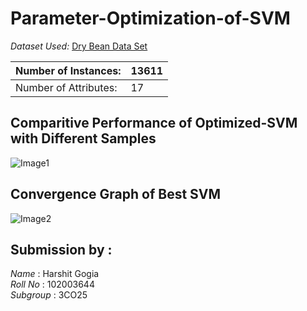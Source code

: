 # Parameter-Optimization-of-SVM

*Dataset Used:* [Dry Bean Data Set](https://archive.ics.uci.edu/ml/datasets/dry+bean+dataset)

| Number of Instances:  | 13611 |
|-----------------------|--------|
| Number of Attributes: | 17     |


## Comparitive Performance of Optimized-SVM with Different Samples

![Image1](https://user-images.githubusercontent.com/101060099/233205865-203caac2-1725-4449-84b0-7e6a838c241b.PNG)

## Convergence Graph of Best SVM 

![Image2](https://user-images.githubusercontent.com/101060099/233205936-dadc96e1-5dd8-4235-911e-22bdf8f4ff22.PNG)



## Submission by :
*Name* : Harshit Gogia
<br>
*Roll No* : 102003644
<br>
*Subgroup* : 3CO25
